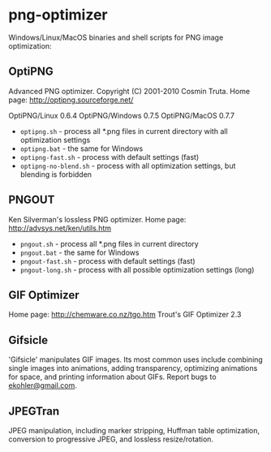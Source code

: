 png-optimizer
=============

Windows/Linux/MacOS binaries and shell scripts for PNG image optimization:

OptiPNG
-------

Advanced PNG optimizer. Copyright (C) 2001-2010 Cosmin Truta.
Home page: http://optipng.sourceforge.net/

OptiPNG/Linux 0.6.4
OptiPNG/Windows 0.7.5
OptiPNG/MacOS 0.7.7

- `optipng.sh` - process all *.png files in current directory with all optimization settings
- `optipng.bat` - the same for Windows
- `optipng-fast.sh` - process with default settings (fast)
- `optipng-no-blend.sh` - process with all optimization settings, but blending is forbidden

PNGOUT
------

Ken Silverman's lossless PNG optimizer.
Home page: http://advsys.net/ken/utils.htm

- `pngout.sh` - process all *.png files in current directory
- `pngout.bat` - the same for Windows
- `pngout-fast.sh` - process with default settings (fast)
- `pngout-long.sh` - process with all possible optimization settings (long)

GIF Optimizer
-------------

Home page: http://chemware.co.nz/tgo.htm
Trout's GIF Optimizer 2.3

Gifsicle
--------

'Gifsicle' manipulates GIF images. Its most common uses include combining
single images into animations, adding transparency, optimizing animations for
space, and printing information about GIFs.
Report bugs to <ekohler@gmail.com>.

JPEGTran
--------

JPEG manipulation, including marker stripping, Huffman table optimization,
conversion to progressive JPEG, and lossless resize/rotation.

